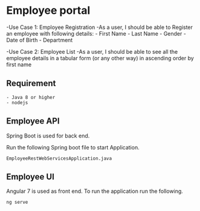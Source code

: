 # Employee portal

-Use Case 1: Employee Registration
	-As a user, I should be able to Register an employee with following details:
	-	First Name 
	-	Last Name 
	-	Gender 
	-	Date of Birth 
	-	Department 

-Use Case 2: Employee List 
	-As a user, I should be able to see all the employee details in a tabular form (or any other way) in ascending order by first name 

## Requirement

	- Java 8 or higher
	- nodejs


## Employee API

Spring Boot is used for back end.

Run the following Spring boot file to start Application.

```
EmployeeRestWebServicesApplication.java
```

## Employee UI

Angular 7 is used as front end. To run the application run the following.

```
ng serve
```

